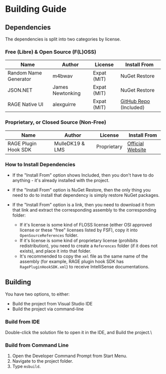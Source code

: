 # Building Guide

## Dependencies

The dependencies is split into two categories by license.

### Free (Libre) & Open Source (F(L)OSS)

| Name                  | Author           | License     | Install From                                                 |
| --------------------- | ---------------- | ----------- | ------------------------------------------------------------ |
| Random Name Generator | m4bwav           | Expat (MIT) | NuGet Restore                                                |
| JSON.NET              | James Newtonking | Expat (MIT) | NuGet Restore                                                |
| RAGE Native UI        | alexguirre       | Expat (MIT) | [GitHub Repo](https://github.com/alexguirre/RAGENativeUI) (Included) |

### Proprietary, or Closed Source (Non-Free)

| Name                 | Author          | License     | Install From                                  |
| -------------------- | --------------- | ----------- | --------------------------------------------- |
| RAGE Plugin Hook SDK | MulleDK19 & LMS | Proprietary | [Official Website](http://ragepluginhook.net) |

### How to Install Dependencies 

* If the "Install From" option shows Included, then you don't have to do anything - it's already installed with the project.
* If the "Install From" option is NuGet Restore, then the only thing you need to do to install that dependency is simply restore NuGet packages.

* If the "Install From" option is a link, then you need to download it from that link and extract the corresponding assembly to the corresponding folder:
  * If it's license is some kind of FLOSS license (either OSI approved license or these "free" licenses listed by FSF), copy it into `OpenSourceReferences` folder.
  * If it's license is some kind of proprietary license (prohibits redistribution), you need to create a `References` folder (if it does not exists), and place it into that folder.
  * It's recommended to copy the `xml` file as the same name of the assembly (for example, RAGE plugin hook SDK has `RagePluginHookSDK.xml`) to receive IntelliSense documentations.

## Building

You have two options, to either:

* Build the project from Visual Studio IDE
* Build the project via command-line

### Build from IDE

Double-click the solution file to open it in the IDE, and Build the project.\

### Build from Command Line

1. Open the Developer Command Prompt from Start Menu.
2. Navigate to the project folder.
3. Type `msbuild`.


